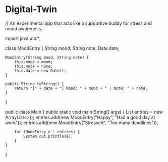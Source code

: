 # Digital-Twin
// An experimental app that acts like a supportive buddy for stress and mood awareness.

import java.util.*;

class MoodEntry {
    String mood;
    String note;
    Date date;

    MoodEntry(String mood, String note) {
        this.mood = mood;
        this.note = note;
        this.date = new Date();
    }

    public String toString() {
        return "[" + date + "] Mood: " + mood + " | Note: " + note;
    }
}

public class Main {
    public static void main(String[] args) {
        List<MoodEntry> entries = new ArrayList<>();
        entries.add(new MoodEntry("Happy", "Had a good day at work"));
        entries.add(new MoodEntry("Stressed", "Too many deadlines"));

        for (MoodEntry e : entries) {
            System.out.println(e);
        }
    }
}
